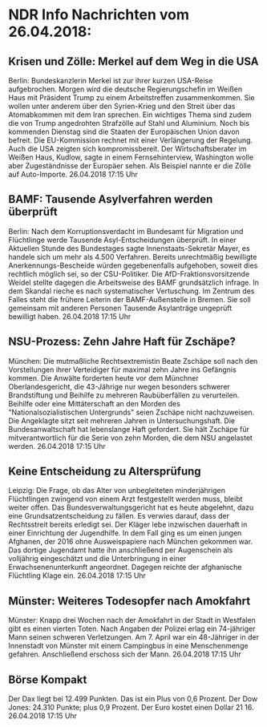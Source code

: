 # NDR Info Nachrichten vom 26.04.2018:


## Krisen und Zölle: Merkel auf dem Weg in die USA
Berlin:       Bundeskanzlerin Merkel ist zur ihrer kurzen USA-Reise aufgebrochen. Morgen wird die deutsche Regierungschefin im Weißen Haus mit Präsident Trump zu einem Arbeitstreffen zusammenkommen. Sie wollen unter anderem über den Syrien-Krieg und den Streit über das Atomabkommen mit dem Iran sprechen. Ein wichtiges Thema sind zudem die von Trump angedrohten Strafzölle auf Stahl und Aluminium. Noch bis kommenden Dienstag sind die Staaten der Europäischen Union davon befreit. Die EU-Kommission rechnet mit einer Verlängerung der Regelung. Auch die USA zeigten sich kompromissbereit. Der Wirtschaftsberater im Weißen Haus, Kudlow, sagte in einem Fernsehinterview, Washington wolle aber Zugeständnisse der Europäer sehen. Als Beispiel nannte er die Zölle auf Auto-Importe. 26.04.2018 17:15 Uhr 

## BAMF: Tausende Asylverfahren werden überprüft
Berlin: Nach dem Korruptionsverdacht im Bundesamt für Migration und Flüchtlinge werde Tausende Asyl-Entscheidungen überprüft. In einer Aktuellen Stunde des Bundestages sagte Innenstaats-Sekretär Mayer, es handele sich um mehr als 4.500 Verfahren. Bereits unrechtmäßig bewilligte Anerkennungs-Bescheide würden gegebenenfalls aufgehoben, soweit dies rechtlich möglich sei, so der CSU-Politiker. Die AfD-Fraktionsvorsitzende Weidel stellte dagegen die Arbeitsweise des BAMF grundsätzlich infrage. In dem Skandal rieche es nach systematischer Vertuschung. Im Zentrum des Falles steht die frühere Leiterin der BAMF-Außenstelle in Bremen. Sie soll gemeinsam mit anderen Personen Tausende Asylanträge ungeprüft bewilligt haben. 26.04.2018 17:15 Uhr 

## NSU-Prozess: Zehn Jahre Haft für Zschäpe?
München: Die mutmaßliche Rechtsextremistin Beate Zschäpe soll nach den Vorstellungen ihrer Verteidiger für maximal zehn Jahre ins Gefängnis kommen. Die Anwälte forderten heute vor dem Münchner Oberlandesgericht, die 43-Jährige nur wegen besonders schwerer Brandstiftung und Beihilfe zu mehreren Raubüberfällen zu verurteilen. Beihilfe oder eine Mittäterschaft an den Morden des "Nationalsozialistischen Untergrunds" seien Zschäpe nicht nachzuweisen. Die Angeklagte sitzt seit mehreren Jahren in Untersuchungshaft. Die Bundesanwaltschaft hat lebenslange Haft gefordert. Sie hält Zschäpe für mitverantwortlich für die Serie von zehn Morden, die dem NSU angelastet werden. 26.04.2018 17:15 Uhr 

## Keine Entscheidung zu Altersprüfung
Leipzig: Die Frage, ob das Alter von unbegleiteten minderjährigen Flüchtlingen zwingend von einem Arzt festgestellt werden muss, bleibt weiter offen. Das Bundesverwaltungsgericht hat es heute abgelehnt, dazu eine Grundsatzentscheidung zu fällen. Es verwies darauf, dass der Rechtsstreit bereits erledigt sei. Der Kläger lebe inzwischen dauerhaft in einer Einrichtung der Jugendhilfe. In dem Fall ging es um einen jungen Afghanen, der 2016 ohne Ausweispapiere nach München gekommen war. Das dortige Jugendamt hatte ihn anschließend per Augenschein als volljährig eingeschätzt und die Unterbringung in einer Erwachsenenunterkunft angeordnet. Dagegen reichte der afghanische Flüchtling Klage ein. 26.04.2018 17:15 Uhr 

## Münster: Weiteres Todesopfer nach Amokfahrt
Münster: Knapp drei Wochen nach der Amokfahrt in der Stadt in Westfalen gibt es einen vierten Toten. Nach Angaben der Polizei erlag ein 74-jähriger Mann seinen schweren Verletzungen. Am 7. April war ein 48-Jähriger in der Innenstadt von Münster mit einem Campingbus in eine Menschenmenge gefahren. Anschließend erschoss sich der Mann. 26.04.2018 17:15 Uhr 

## Börse Kompakt
Der Dax liegt bei 12.499 Punkten. Das ist ein Plus von 0,6 Prozent. Der Dow Jones: 24.310 Punkte; plus 0,9 Prozent. Der Euro kostet einen Dollar 21 16. 26.04.2018 17:15 Uhr 
